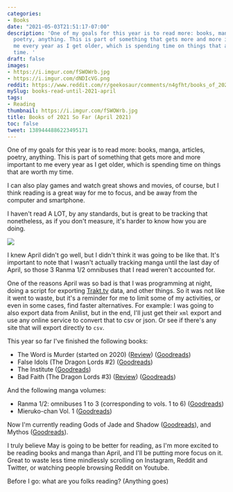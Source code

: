 ```yaml
---
categories:
- Books
date: "2021-05-03T21:51:17-07:00"
description: 'One of my goals for this year is to read more: books, manga, articles,
  poetry, anything. This is part of something that gets more and more important to
  me every year as I get older, which is spending time on things that are worth my
  time. '
draft: false
images:
- https://i.imgur.com/fSWOWrb.jpg
- https://i.imgur.com/dNDIcVG.png
reddit: https://www.reddit.com/r/geekosaur/comments/n4gfht/books_of_2021_so_far_april_2021/
mySlug: books-read-until-2021-april
tags:
- Reading
thumbnail: https://i.imgur.com/fSWOWrb.jpg
title: Books of 2021 So Far (April 2021)
toc: false
tweet: 1389444886223495171
---
```


One of my goals for this year is to read more: books, manga, articles, poetry, anything. This is part of something that gets more and more important to me every year as I get older, which is spending time on things that are worth my time. 

I can also play games and watch great shows and movies, of course, but I think reading is a great way for me to focus, and be away from the computer and smartphone.

<!--more-->

I haven't read A LOT, by any standards, but is great to be tracking that nonetheless, as if you don't measure, it's harder to know how you are doing.

![](https://i.imgur.com/dNDIcVG.png)

I knew April didn't go well, but I didn't think it was going to be like that. It's important to note that I wasn't actually tracking manga until the last day of April, so those 3 Ranma 1/2 omnibuses that I read weren't accounted for.

One of the reasons April was so bad is that I was programming at night, doing a script for exporting [Trakt.tv](http://trakt.tv) data, and other things. So it was not like it went to waste, but it's a reminder for me to limit some of my activities, or even in some cases, find faster alternatives. For example: I was going to also export data from Anilist, but in the end, I'll just get their `xml` export and use any online service to convert that to csv or json. Or see if there's any site that will export directly to `csv`.

This year so far I've finished the following books:

- The Word is Murder (started on 2020) ([Review](/post/book-review-the-word-is-murder-by-anthony-horowitz/)) ([Goodreads](https://www.goodreads.com/book/show/36919462-the-word-is-murder))
- False Idols (The Dragon Lords #2) ([Goodreads](https://www.goodreads.com/book/show/38369361-false-idols))
- The Institute ([Goodreads](https://www.goodreads.com/book/show/50892339-the-institute))
- Bad Faith (The Dragon Lords #3) ([Review](/post/finished-the-dragon-lords-books/)) ([Goodreads](https://www.goodreads.com/book/show/37760729-bad-faith))

And the following manga volumes:

- Ranma 1/2: omnibuses 1 to 3 (corresponding to vols. 1 to 6) ([Goodreads](https://www.goodreads.com/book/show/18223762-ranma-1-2-vol-1))
- Mieruko-chan Vol. 1 ([Goodreads](https://www.goodreads.com/book/show/54760327-mieruko-chan-vol-1))

Now I'm currently reading Gods of Jade and Shadow ([Goodreads](https://www.goodreads.com/book/show/49185974-gods-of-jade-and-shadow)), and Mythos ([Goodreads](https://www.goodreads.com/book/show/46228086-mythos)).

I truly believe May is going to be better for reading, as I'm more excited to be reading books and manga than April, and I'll be putting more focus on it. Great to waste less time mindlessly scrolling on Instagram, Reddit and Twitter, or watching people browsing Reddit on Youtube.

Before I go: what are you folks reading? (Anything goes)
